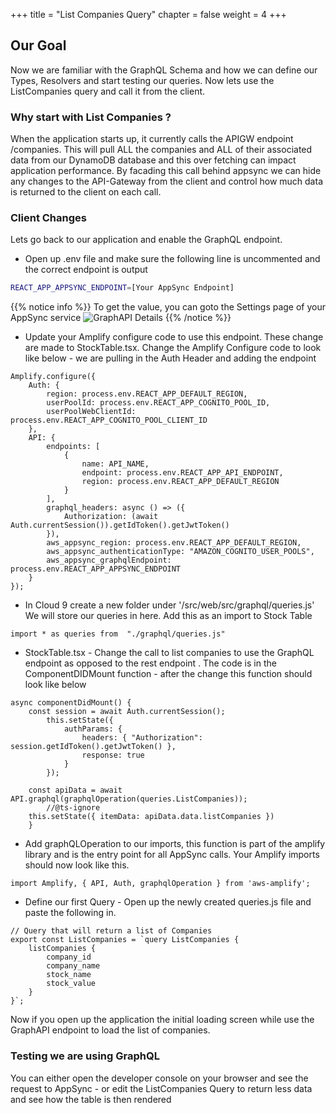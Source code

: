 +++
title = "List Companies Query"
chapter = false
weight = 4
+++

## Our Goal
Now we are familiar with the GraphQL Schema and how we can define our Types, Resolvers and start testing our queries.  Now lets use the ListCompanies query and call it from the client.  

### Why start with List Companies ?
When the application starts up, it currently calls the APIGW endpoint /companies.  This will pull ALL the companies and ALL of their associated data from our DynamoDB database and this over fetching can impact application performance.  By facading this call behind appsync we can hide any changes to the API-Gateway from the client and control how much data is returned to the client on each call.

### Client Changes
Lets go back to our application and enable the GraphQL endpoint.

* Open up .env file and make sure the following line is uncommented and the correct endpoint is output 

```bash
REACT_APP_APPSYNC_ENDPOINT=[Your AppSync Endpoint]
```
{{% notice info %}}
To get the value, you can goto the Settings page of your AppSync service
![GraphAPI Details](/images/GraphAPIDetails.png)
{{% /notice %}}

* Update your Amplify configure code to use this endpoint.  These change are made to StockTable.tsx. Change the Amplify Configure code to look like below - we are pulling in the Auth Header and adding the endpoint

```tsx
Amplify.configure({
    Auth: {
        region: process.env.REACT_APP_DEFAULT_REGION,
        userPoolId: process.env.REACT_APP_COGNITO_POOL_ID,
        userPoolWebClientId: process.env.REACT_APP_COGNITO_POOL_CLIENT_ID
    },
    API: {
        endpoints: [
            {
                name: API_NAME,
                endpoint: process.env.REACT_APP_API_ENDPOINT,
                region: process.env.REACT_APP_DEFAULT_REGION
            }
        ],
        graphql_headers: async () => ({
            Authorization: (await Auth.currentSession()).getIdToken().getJwtToken()
        }),
        aws_appsync_region: process.env.REACT_APP_DEFAULT_REGION,
        aws_appsync_authenticationType: "AMAZON_COGNITO_USER_POOLS",
        aws_appsync_graphqlEndpoint: process.env.REACT_APP_APPSYNC_ENDPOINT
    }
});
```

* In Cloud 9 create a new folder under '/src/web/src/graphql/queries.js' We will store our queries in here.  Add this as an import to Stock Table

```tsx
import * as queries from  "./graphql/queries.js"
```


* StockTable.tsx - Change the call to list companies to use the GraphQL endpoint as opposed to the rest endpoint .  The code is in the ComponentDIDMount function - after the change this function should look like below

```tsx
async componentDidMount() {
    const session = await Auth.currentSession();
        this.setState({
            authParams: {
                headers: { "Authorization": session.getIdToken().getJwtToken() },
                response: true
            }
        });
        
    const apiData = await API.graphql(graphqlOperation(queries.ListCompanies));
        //@ts-ignore
    this.setState({ itemData: apiData.data.listCompanies })
    }

```

* Add graphQLOperation to our imports, this function is part of the amplify library and is the entry point for all AppSync calls. Your Amplify imports should now look like this.

```tsx
import Amplify, { API, Auth, graphqlOperation } from 'aws-amplify';
```


* Define our first Query - Open up the newly created queries.js file and paste the following in.

```tsx
// Query that will return a list of Companies
export const ListCompanies = `query ListCompanies {
    listCompanies { 
        company_id 
        company_name
        stock_name
        stock_value
    }
}`;
```

Now if you open up the application the initial loading screen while use the GraphAPI endpoint to load the list of companies.

### Testing we are using GraphQL
You can either open the developer console on your browser and see the request to AppSync - or edit the ListCompanies Query to return less data and see how the table is then rendered



